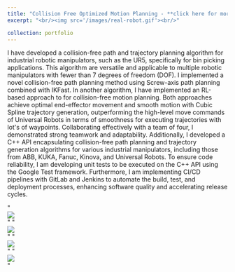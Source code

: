```yaml
---
title: "Collision Free Optimized Motion Planning - **click here for more info**"
excerpt: "<br/><img src='/images/real-robot.gif'><br/>"

collection: portfolio
---
```


I have developed a collision-free path and trajectory planning algorithm for industrial robotic manipulators, such as the UR5, specifically for bin picking applications. This algorithm are versatile and applicable to multiple robotic manipulators with fewer than 7 degrees of freedom (DOF). I implemented a novel collision-free path planning method using Screw-axis path planning combined with IKFast. In another algorithm, I have implemented an RL-based approach to for collision-free motion planning. Both approaches achieve optimal end-effector movement and smooth motion with Cubic Spline trajectory generation, outperforming the high-level move commands of Universal Robots in terms of smoothness for executing trajectories with lot's of waypoints. Collaborating effectively with a team of four, I demonstrated strong teamwork and adaptability. Additionally, I developed a C++ API encapsulating collision-free path planning and trajectory generation algorithms for various industrial manipulators, including those from ABB, KUKA, Fanuc, Kinova, and Universal Robots. To ensure code reliability, I am developing unit tests to be executed on the C++ API using the Google Test framework. Furthermore, I am implementing CI/CD pipelines with GitLab and Jenkins to automate the build, test, and deployment processes, enhancing software quality and accelerating release cycles.



"<br/><img src='/images/sampled-1.gif'><br/>"
"<br/><img src='/images/sampled-2.gif'><br/>"
"<br/><img src='/images/sim.gif'><br/>"
"<br/><img src='/images/real-robot.gif'><br/>"
